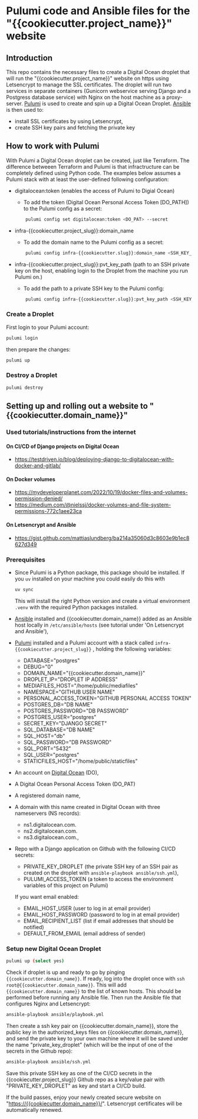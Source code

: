 # Pulumi code and Ansible files for the "{{cookiecutter.project_name}}" website

## Introduction

This repo contains the necessary files to create a Digital Ocean droplet that will run the "{{cookiecutter.project_name}}" website on https using Letsencrypt to manage the SSL certificates. The droplet will run two services in separate containers (Gunicorn webservice serving Django and a Postgress database service) with Nginx on the host machine as a proxy-server.
[Pulumi](https://www.pulumi.com/) is used to create and spin up a Digital Ocean Droplet. [Ansible](https://ansible.readthedocs.io/) is then used to:

- install SSL certificates by using Letsencrypt,
- create SSH key pairs and fetching the private key

## How to work with Pulumi

With Pulumi a Digital Ocean droplet can be created, just like Terraform. The difference betweeen Terraform  and Pulumi is that infractructure can be completely defined using Python code. The examples below assumes a Pulumi stack with at least the user-defined following configuration:

- digitalocean:token (enables the access of Pulumi to Digial Ocean)
  - To add the token (Digital Ocean Personal Access Token [DO_PATH]) to the Pulumi config as a secret:

  ```bash
      pulumi config set digitalocean:token <DO_PAT> --secret
  ```

- infra-{{cookiecutter.project_slug}}:domain_name
  - To add the domain name to the Pulumi config as a secret:

  ```bash
      pulumi config infra-{{cookiecutter.slug}}:domain_name <SSH_KEY_NAME>
  ```

- infra-{{cookiecutter.project_slug}}:pvt_key_path (path to an SSH private key on the host, enabling login to the Droplet from the machine you run Pulumi on.)
  - To add the path to a private SSH key to the Pulumi config:

  ```bash
      pulumi config infra-{{cookiecutter.slug}}:pvt_key_path <SSH_KEY_PATH>
  ```

### Create a Droplet

First login to your Pulumi account:

```bash
pulumi login
```

then prepare the changes:

```bash
pulumi up
```

### Destroy a Droplet

```bash
pulumi destroy
```

## Setting up and rolling out a website to "{{cookiecutter.domain_name}}"

### Used tutorials/instructions from the internet

#### On CI/CD of Django projects on Digital Ocean

- <https://testdriven.io/blog/deploying-django-to-digitalocean-with-docker-and-gitlab/>

#### On Docker volumes

- <https://mydeveloperplanet.com/2022/10/19/docker-files-and-volumes-permission-denied/>
- <https://medium.com/@nielssj/docker-volumes-and-file-system-permissions-772c1aee23ca>

#### On Letsencrypt and Ansible

- <https://gist.github.com/mattiaslundberg/ba214a35060d3c8603e9b1ec8627d349>

### Prerequisites

- Since Pulumi is a Python package, this package should be installed. If you `uv` installed on your machine you could easily do this with

  ```bash
  uv sync
  ```

  This will install the right Python version and create a virtual environment `.venv` with the required Python packages installed.

- [Ansible](https://ansible.readthedocs.io/) installed and {{cookiecutter.domain_name}} added as an Ansible host locally in `/etc/ansible/hosts` (see tutorial under 'On Letsencrypt and Ansible'),
- [Pulumi](https://www.pulumi.com/) installed and a Pulumi account with a stack called `infra-{{cookiecutter.project_slug}}` , holding the following variables:
  - DATABASE="postgres"
  - DEBUG="0"
  - DOMAIN_NAME="{{cookiecutter.domain_name}}"
  - DROPLET_IP="DROPLET IP ADDRESS"
  - MEDIAFILES_HOST="/home/public/mediafiles"
  - NAMESPACE="GITHUB USER NAME"
  - PERSONAL_ACCESS_TOKEN="GITHUB PERSONAL ACCESS TOKEN"
  - POSTGRES_DB="DB NAME"
  - POSTGRES_PASSWORD="DB PASSWORD"
  - POSTGRES_USER="postgres"
  - SECRET_KEY="DJANGO SECRET"
  - SQL_DATABASE="DB NAME"
  - SQL_HOST="db"
  - SQL_PASSWORD="DB PASSWORD"
  - SQL_PORT="5432"
  - SQL_USER="postgres"
  - STATICFILES_HOST="/home/public/staticfiles"
- An account on [Digital Ocean](<https://www.digitalocean.com/>) (DO),
- A Digital Ocean Personal Access Token (DO_PAT)
- A registered domain name,
- A domain with this name created in Digital Ocean with three nameservers (NS records):
  - ns1.digitalocean.com.
  - ns2.digitalocean.com.
  - ns3.digitalocean.com.,

- Repo with a Django application on Github with the following CI/CD secrets:
  - PRIVATE_KEY_DROPLET (the private SSH key of an SSH pair as created on the droplet with `ansible-playbook ansible/ssh.yml`),
  - PULUMI_ACCESS_TOKEN (a token to access the environment variables of this project on Pulumi)

  If you want email enabled:
  - EMAIL_HOST_USER (user to log in at email provider)
  - EMAIL_HOST_PASSWORD (password to log in at email provider)
  - EMAIL_RECIPIENT_LIST (list if email addresses that should be notified)
  - DEFAULT_FROM_EMAIL (email address of sender)

### Setup new Digital Ocean Droplet

```bash
pulumi up (select yes)
```

Check if droplet is up and ready to go by pinging `{{cookiecutter.domain_name}}`. If ready, log into the droplet once with `ssh root@{{cookiecutter.domain_name}}`. This will add `{{cookiecutter.domain_name}}` to the list of known hosts. This should be performed before running any Ansible file. Then run the Ansible file that configures Nginx and Letsencrypt:

```bash
ansible-playbook ansible/playbook.yml
```

Then create a ssh key pair on {{cookiecutter.domain_name}}, store the public key in the authorized_keys files on {{cookiecutter.domain_name}}, and send the private key to your own machine where it will be saved under the name "private_key_droplet" (which will be the input of one of the secrets in the Github repo):

```bash
ansible-playbook ansible/ssh.yml
```

Save this private SSH key as one of the CI/CD secrets in the {{cookiecutter.project_slug}} Github repo as a key/value pair with "PRIVATE_KEY_DROPLET" as key and start a CI/CD build.

If the build passes, enjoy your newly created secure website on "<https://{{cookiecutter.domain_name}}/>". Letsencrypt certificates will be automatically renewed.
